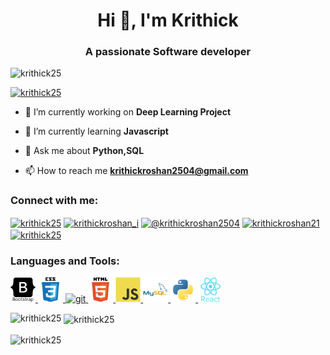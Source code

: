 <h1 align="center">Hi 👋, I'm Krithick</h1>
<h3 align="center">A passionate Software developer</h3>

<p align="left"> <img src="https://komarev.com/ghpvc/?username=krithick25&label=Profile%20views&color=0e75b6&style=flat" alt="krithick25" /> </p>

<p align="left"> <a href="https://github.com/ryo-ma/github-profile-trophy"><img src="https://github-profile-trophy.vercel.app/?username=krithick25" alt="krithick25" /></a> </p>

- 🔭 I’m currently working on **Deep Learning Project**

- 🌱 I’m currently learning **Javascript**

- 💬 Ask me about **Python,SQL**

- 📫 How to reach me **krithickroshan2504@gmail.com**

<h3 align="left">Connect with me:</h3>
<p align="left">
<a href="https://linkedin.com/in/krithick25" target="blank"><img align="center" src="https://raw.githubusercontent.com/rahuldkjain/github-profile-readme-generator/master/src/images/icons/Social/linked-in-alt.svg" alt="krithick25" height="30" width="40" /></a>
<a href="https://instagram.com/krithickroshan_i" target="blank"><img align="center" src="https://raw.githubusercontent.com/rahuldkjain/github-profile-readme-generator/master/src/images/icons/Social/instagram.svg" alt="krithickroshan_i" height="30" width="40" /></a>
<a href="https://medium.com/@krithickroshan2504" target="blank"><img align="center" src="https://raw.githubusercontent.com/rahuldkjain/github-profile-readme-generator/master/src/images/icons/Social/medium.svg" alt="@krithickroshan2504" height="30" width="40" /></a>
<a href="https://www.hackerrank.com/krithickroshan21" target="blank"><img align="center" src="https://raw.githubusercontent.com/rahuldkjain/github-profile-readme-generator/master/src/images/icons/Social/hackerrank.svg" alt="krithickroshan21" height="30" width="40" /></a>
<a href="https://www.leetcode.com/krithick25" target="blank"><img align="center" src="https://raw.githubusercontent.com/rahuldkjain/github-profile-readme-generator/master/src/images/icons/Social/leet-code.svg" alt="krithick25" height="30" width="40" /></a>
</p>

<h3 align="left">Languages and Tools:</h3>
<p align="left"> <a href="https://getbootstrap.com" target="_blank" rel="noreferrer"> <img src="https://raw.githubusercontent.com/devicons/devicon/master/icons/bootstrap/bootstrap-plain-wordmark.svg" alt="bootstrap" width="40" height="40"/> </a> <a href="https://www.w3schools.com/css/" target="_blank" rel="noreferrer"> <img src="https://raw.githubusercontent.com/devicons/devicon/master/icons/css3/css3-original-wordmark.svg" alt="css3" width="40" height="40"/> </a> <a href="https://git-scm.com/" target="_blank" rel="noreferrer"> <img src="https://www.vectorlogo.zone/logos/git-scm/git-scm-icon.svg" alt="git" width="40" height="40"/> </a> <a href="https://www.w3.org/html/" target="_blank" rel="noreferrer"> <img src="https://raw.githubusercontent.com/devicons/devicon/master/icons/html5/html5-original-wordmark.svg" alt="html5" width="40" height="40"/> </a> <a href="https://developer.mozilla.org/en-US/docs/Web/JavaScript" target="_blank" rel="noreferrer"> <img src="https://raw.githubusercontent.com/devicons/devicon/master/icons/javascript/javascript-original.svg" alt="javascript" width="40" height="40"/> </a> <a href="https://www.mysql.com/" target="_blank" rel="noreferrer"> <img src="https://raw.githubusercontent.com/devicons/devicon/master/icons/mysql/mysql-original-wordmark.svg" alt="mysql" width="40" height="40"/> </a> <a href="https://www.python.org" target="_blank" rel="noreferrer"> <img src="https://raw.githubusercontent.com/devicons/devicon/master/icons/python/python-original.svg" alt="python" width="40" height="40"/> </a> <a href="https://reactjs.org/" target="_blank" rel="noreferrer"> <img src="https://raw.githubusercontent.com/devicons/devicon/master/icons/react/react-original-wordmark.svg" alt="react" width="40" height="40"/> </a> </p>

<p><img align="left" src="https://github-readme-stats.vercel.app/api/top-langs?username=krithick25&show_icons=true&locale=en&layout=compact" alt="krithick25" /></p>

<p>&nbsp;<img align="center" src="https://github-readme-stats.vercel.app/api?username=krithick25&show_icons=true&locale=en" alt="krithick25" /></p>

<p><img align="center" src="https://github-readme-streak-stats.herokuapp.com/?user=krithick25&" alt="krithick25" /></p>
